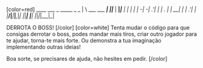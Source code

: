 [color=red]
     ____              ___ _        _____ _         _ 
    |    \ ___ ___ ___|  _|_|___   |   __|_|___ ___| |
    |  |  | -_|_ -| .'|  _| | . |  |   __| |   | .'| |
    |____/|___|___|__,|_| |_|___|  |__|  |_|_|_|__,|_|


DERROTA O BOSS!
[/color] [color=white]
Tenta mudar o código para que consigas derrotar o boss, podes mandar mais tiros, criar outro jogador para te ajudar, torna-te mais forte.
Ou demonstra a tua imaginação implementando outras ideias!

Boa sorte, se precisares de ajuda, não hesites em pedir.
[/color]